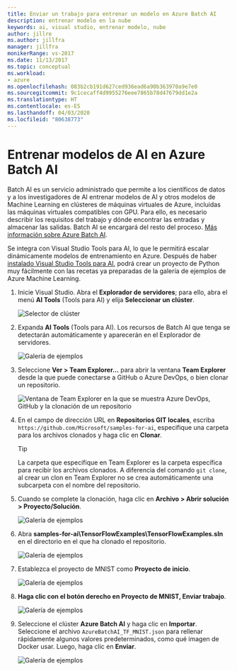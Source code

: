 ```yaml
---
title: Enviar un trabajo para entrenar un modelo en Azure Batch AI
description: entrenar modelo en la nube
keywords: ai, visual studio, entrenar modelo, nube
author: jillre
ms.author: jillfra
manager: jillfra
monikerRange: vs-2017
ms.date: 11/13/2017
ms.topic: conceptual
ms.workload:
- azure
ms.openlocfilehash: 083b2cb191d627ced936ead6a90b363970a9e7e0
ms.sourcegitcommit: 9c1cecaff4d9955276eee7865b78d47679dd1e2a
ms.translationtype: HT
ms.contentlocale: es-ES
ms.lasthandoff: 04/03/2020
ms.locfileid: "80638773"
---
```

# <a name="train-ai-models-in-azure-batch-ai"></a>Entrenar modelos de AI en Azure Batch AI

Batch AI es un servicio administrado que permite a los científicos de datos y a los investigadores de AI entrenar modelos de AI y otros modelos de Machine Learning en clústeres de máquinas virtuales de Azure, incluidas las máquinas virtuales compatibles con GPU. Para ello, es necesario describir los requisitos del trabajo y dónde encontrar las entradas y almacenar las salidas. Batch AI se encargará del resto del proceso. [Más información sobre Azure Batch AI](/azure/batch-ai/overview).

Se integra con Visual Studio Tools para AI, lo que le permitirá escalar dinámicamente modelos de entrenamiento en Azure.  Después de haber [instalado Visual Studio Tools para AI](installation.md), podrá crear un proyecto de Python muy fácilmente con las recetas ya preparadas de la galería de ejemplos de Azure Machine Learning.

1. Inicie Visual Studio. Abra el **Explorador de servidores**; para ello, abra el menú **AI Tools** (Tools para AI) y elija **Seleccionar un clúster**.

    ![Selector de clúster](media/train-model/select-cluster.png)

2. Expanda **AI Tools** (Tools para AI). Los recursos de Batch AI que tenga se detectarán automáticamente y aparecerán en el Explorador de servidores.

    ![Galería de ejemplos](media/train-model/batchai.png)

3. Seleccione **Ver > Team Explorer...** para abrir la ventana **Team Explorer** desde la que puede conectarse a GitHub o Azure DevOps, o bien clonar un repositorio.

    ![Ventana de Team Explorer en la que se muestra Azure DevOps, GitHub y la clonación de un repositorio](media/train-model/team-explorer-devops.png)

4. En el campo de dirección URL en **Repositorios GIT locales**, escriba `https://github.com/Microsoft/samples-for-ai`, especifique una carpeta para los archivos clonados y haga clic en **Clonar**.

    > [!Tip]
    > La carpeta que especifique en Team Explorer es la carpeta específica para recibir los archivos clonados. A diferencia del comando `git clone`, al crear un clon en Team Explorer no se crea automáticamente una subcarpeta con el nombre del repositorio.

5. Cuando se complete la clonación, haga clic en **Archivo > Abrir solución > Proyecto/Solución**.

    ![Galería de ejemplos](media/train-model/open-solution.png)

6. Abra **samples-for-ai\TensorFlowExamples\TensorFlowExamples.sln** en el directorio en el que ha clonado el repositorio.

    ![Galería de ejemplos](media/train-model/tensorflowexamples.png)

7. Establezca el proyecto de MNIST como **Proyecto de inicio**.

    ![Galería de ejemplos](media/train-model/mnist-startup.png)

8. <strong>Haga clic con el botón derecho en **Proyecto de MNIST,** **Enviar trabajo**</strong>.

    ![Galería de ejemplos](media/train-model/submit-job.png)
9. Seleccione el clúster **Azure Batch AI** y haga clic en **Importar**. Seleccione el archivo `AzureBatchAI_TF_MNIST.json` para rellenar rápidamente algunos valores predeterminados, como qué imagen de Docker usar. Luego, haga clic en **Enviar**.

    ![Galería de ejemplos](media/train-model/submit-batch.png)
